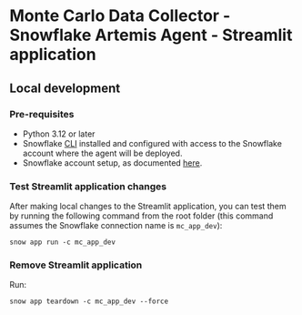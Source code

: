 # Monte Carlo Data Collector - Snowflake Artemis Agent - Streamlit application

## Local development
### Pre-requisites
- Python 3.12 or later
- Snowflake [CLI](https://docs.snowflake.com/en/developer-guide/snowflake-cli/index) installed and configured with access to the Snowflake account where the agent will be deployed.
- Snowflake account setup, as documented [here](https://www.notion.so/montecarlodata/Snowflake-Application-Development-workflows-130334399e658090ac39e6dd75fddb4f).

### Test Streamlit application changes
After making local changes to the Streamlit application, you can test them by running the following command from the root folder (this command assumes the Snowflake connection name is `mc_app_dev`):
```shell
snow app run -c mc_app_dev
```

### Remove Streamlit application
Run:
```shell
snow app teardown -c mc_app_dev --force 
```
